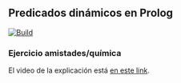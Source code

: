 
## Predicados dinámicos en Prolog

[![Build](https://github.com/Prolog-Uqbar/predicados-dinamicos-prolog/actions/workflows/workflow.yml/badge.svg)](https://github.com/Prolog-Uqbar/predicados-dinamicos-prolog/actions/workflows/workflow.yml)

### Ejercicio amistades/química

El video de la explicación está [en este link](https://youtu.be/TMRb3HAtS8g).